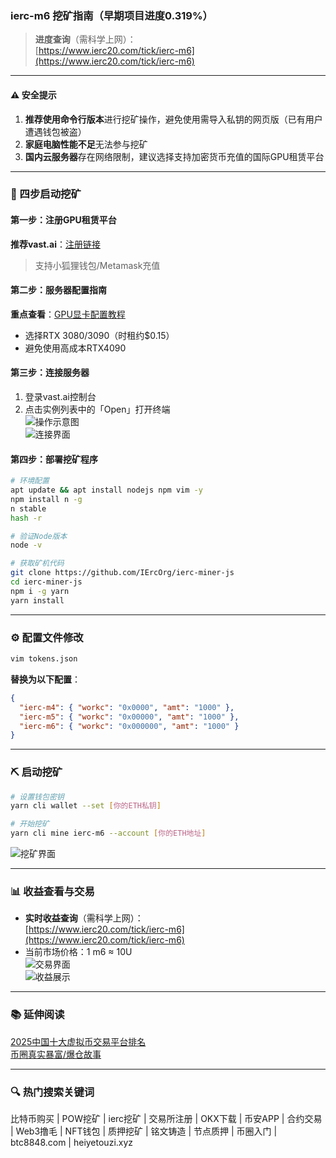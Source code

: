 ### ierc-m6 挖矿指南（早期项目进度0.319%）

> **进度查询**（需科学上网）：  
> [https://www.ierc20.com/tick/ierc-m6](https://www.ierc20.com/tick/ierc-m6)

---

#### ⚠️ 安全提示
1. **推荐使用命令行版本**进行挖矿操作，避免使用需导入私钥的网页版（已有用户遭遇钱包被盗）
2. **家庭电脑性能不足**无法参与挖矿
3. **国内云服务器**存在网络限制，建议选择支持加密货币充值的国际GPU租赁平台

---

### 🚀 四步启动挖矿

#### 第一步：注册GPU租赁平台
**推荐vast.ai**：[注册链接](https://cloud.vast.ai/?ref_id=88254)  
> 支持小狐狸钱包/Metamask充值

#### 第二步：服务器配置指南
**重点查看**：[GPU显卡配置教程](https://heiyetouzi.xyz/minequainetwork/#toc-heading-15)  
- 选择RTX 3080/3090（时租约$0.15）
- 避免使用高成本RTX4090

#### 第三步：连接服务器
1. 登录vast.ai控制台
2. 点击实例列表中的「Open」打开终端  
![操作示意图](https://ac63e02.webp.li/ierc20m6-001.png)  
![连接界面](https://ac63e02.webp.li/ierc20m6-002.png)

#### 第四步：部署挖矿程序
```bash
# 环境配置
apt update && apt install nodejs npm vim -y
npm install n -g
n stable
hash -r

# 验证Node版本
node -v 

# 获取矿机代码
git clone https://github.com/IErcOrg/ierc-miner-js
cd ierc-miner-js
npm i -g yarn
yarn install
```

---

### ⚙️ 配置文件修改
```bash
vim tokens.json
```
**替换为以下配置**：
```json
{
  "ierc-m4": { "workc": "0x0000", "amt": "1000" },
  "ierc-m5": { "workc": "0x00000", "amt": "1000" },
  "ierc-m6": { "workc": "0x000000", "amt": "1000" }
}
```

---

### ⛏️ 启动挖矿
```bash
# 设置钱包密钥
yarn cli wallet --set [你的ETH私钥]

# 开始挖矿
yarn cli mine ierc-m6 --account [你的ETH地址] 
```
![挖矿界面](https://gcore.jsdelivr.net/gh/btcltceth/blogassets@v0.2.26/b/img/ierc20m6-003.png)

---

### 📊 收益查看与交易
- **实时收益查询**（需科学上网）：  
  [https://www.ierc20.com/tick/ierc-m6](https://www.ierc20.com/tick/ierc-m6)
- 当前市场价格：1 m6 ≈ 10U  
![交易界面](https://ac63e02.webp.li/ierc20m6-004.png)  
![收益展示](https://ac63e02.webp.li/ierc20m6-005.png)

---

### 📚 延伸阅读
[2025中国十大虚拟币交易平台排名](https://btc8848.com/top-10-exchanges/)  
[币圈真实暴富/爆仓故事](https://heiyetouzi.xyz/biquanstory001/)

---

### 🔍 热门搜索关键词
比特币购买 | POW挖矿 | ierc挖矿 | 交易所注册 | OKX下载 | 币安APP | 合约交易 | Web3撸毛 | NFT钱包 | 质押挖矿 | 铭文铸造 | 节点质押 | 币圈入门 | btc8848.com | heiyetouzi.xyz